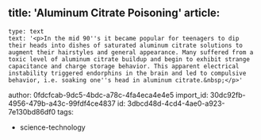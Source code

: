 title: 'Aluminum Citrate Poisoning'
article:
  -
    type: text
    text: '<p>In the mid 90''s it became popular for teenagers to dip their heads into dishes of saturated aluminum citrate solutions to augment their hairstyles and general appearance. Many suffered from a toxic level of aluminum citrate buildup and begin to exhibit strange capacitance and charge storage behavior. This apparent electrical instability triggered endorphins in the brain and led to compulsive behavior, i.e. soaking one''s head in aluminum citrate.&nbsp;</p>'
author: 0fdcfcab-9dc5-4bdc-a78c-4fa4eca4e4e5
import_id: 30dc92fb-4956-479b-a43c-99fdf4ce4837
id: 3dbcd48d-4cd4-4ae0-a923-7e130bd86df0
tags:
  - science-technology
